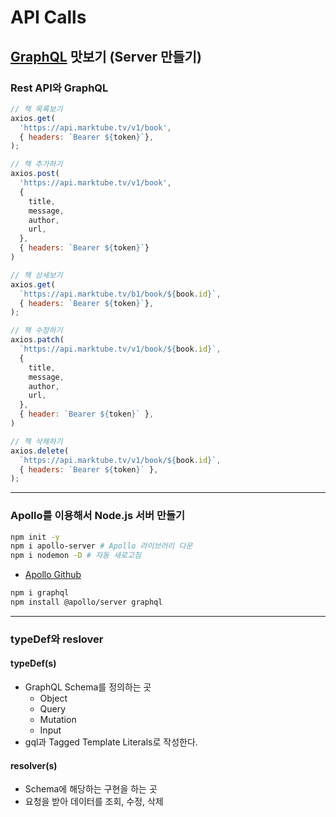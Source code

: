 # API Calls

## [GraphQL](https://graphql.org) 맛보기 (Server 만들기)
### Rest API와 GraphQL
```js
// 책 목록보기
axios.get(
  'https://api.marktube.tv/v1/book',
  { headers: `Bearer ${token}`},
);
```
```js
// 책 추가하기
axios.post(
  'https://api.marktube.tv/v1/book',
  {
    title,
    message,
    author,
    url,
  },
  { headers: `Bearer ${token}`}
)
```
```js
// 책 상세보기
axios.get(
  `https://api.marktube.tv/b1/book/${book.id}`,
  { headers: `Bearer ${token}`},
);
```
```js
// 책 수정하기
axios.patch(
  `https://api.marktube.tv/v1/book/${book.id}`,
  {
    title,
    message,
    author,
    url,
  },
  { header: `Bearer ${token}` },
)
```
```js
// 책 삭제하기
axios.delete(
  `https://api.marktube.tv/v1/book/${book.id}`,
  { headers: `Bearer ${token}` },
);
```

---

### Apollo를 이용해서 Node.js 서버 만들기
```bash
npm init -y
npm i apollo-server # Apollo 라이브러리 다운
npm i nodemon -D # 자동 새로고침
```
- [Apollo Github](https://github.com/apollographql/apollo-server)
```bash
npm i graphql
npm install @apollo/server graphql
```

---
### typeDef와 reslover
#### typeDef(s)
- GraphQL Schema를 정의하는 곳
  - Object
  - Query
  - Mutation
  - Input
- gql과 Tagged Template Literals로 작성한다.
#### resolver(s)
- Schema에 해당하는 구현을 하는 곳
- 요청을 받아 데이터를 조회, 수정, 삭제
